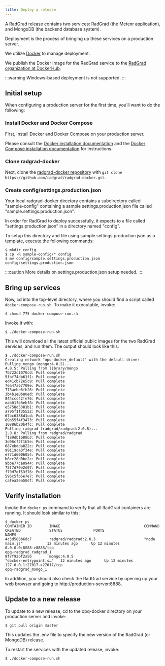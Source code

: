 ```yaml
---
title: Deploy a release
---
```


A RadGrad release contains two services: RadGrad (the Meteor application), and MongoDB (the backend database system).

Deployment is the process of bringing up these services on a production server.

We utilize [Docker](https://www.docker.com/) to manage deployment.

We publish the Docker Image for the RadGrad service to the [RadGrad organization at DockerHub](https://hub.docker.com/u/radgrad).

:::warning
Windows-based deployment is not supported.
:::

## Initial setup

When configuring a production server for the first time, you'll want to do the following:

### Install Docker and Docker Compose

First, install Docker and Docker Compose on your production server.

Please consult the [Docker installation documentation](https://docs.docker.com/install/) and the [Docker Compose installation documentation](https://docs.docker.com/compose/install/) for instructions.

### Clone radgrad-docker

Next, clone the [radgrad-docker repository](https://github.com/radgrad/radgrad-docker) with `git clone https://github.com/radgrad/radgrad-docker.git`.

### Create config/settings.production.json

Your local radgrad-docker directory contains a subdirectory called "sample-config" containing a sample settings.production.json file called "sample.settings.production.json".

In order for RadGrad to deploy successfully, it expects to a file called "settings.production.json" in a directory named "config".

To setup this directory and file using sample.settings.production.json as a template, execute the following commands:

```shell
$ mkdir config
$ cp -R sample-config/* config
$ mv config/sample.settings.production.json config/settings.production.json
```

:::caution
More details on settings.production.json setup needed.
:::

## Bring up services

Now, cd into the top-level directory, where you should find a script called `docker-compose-run.sh`.  To make it executable, invoke:

```
$ chmod 775 docker-compose-run.sh
```

Invoke it with:

```
$ ./docker-compose-run.sh
```

This will download all the latest official public images for the two RadGrad services, and run them.  The output should look like this:

```
$ ./docker-compose-run.sh
Creating network "opq-docker_default" with the default driver
Pulling mongo (mongo:4.0.5)...
4.0.5: Pulling from library/mongo
7b722c1070cd: Pull complete
5fbf74db61f1: Pull complete
ed41cb72e5c9: Pull complete
7ea47a67709e: Pull complete
778aebe6fb26: Pull complete
3b4b1e0b80ed: Pull complete
844ccc42fe76: Pull complete
eab01fe8ebf8: Pull complete
e5758d5381b1: Pull complete
a795f1f35522: Pull complete
67bc6388d1cd: Pull complete
89b55f4f3473: Pull complete
10886b20b4fc: Pull complete
Pulling radgrad (radgrad/radgrad:2.0.8)...
2.0.8: Pulling from radgrad/radgrad
f189db1b88b3: Pull complete
3d06cf2f1b5e: Pull complete
687ebdda822c: Pull complete
99119ca3f34e: Pull complete
e771d6006054: Pull complete
b0cc28d0be2c: Pull complete
9bbe77ca0944: Pull complete
75f7d70e2d07: Pull complete
f70d7ef53f76: Pull complete
596c5fb5e7e7: Pull complete
cafea2ea58df: Pull complete
```

## Verify installation

Invoke the `docker ps` command to verify that all RadGrad containers are running. It should look similar to this:

```shell
$ docker ps
CONTAINER ID        IMAGE                                      COMMAND                  CREATED             STATUS              PORTS                                                                                                   NAMES
4c5d586b6dc7        radgrad/radgrad:2.0.3                      "node main.js"           12 minutes ago      Up 12 minutes       0.0.0.0:8888->8888/tcp                                                                                  opq-radgrad_radgrad_1
8f7f92bf2a56        mongo:4.0.5                                "docker-entrypoint.s…"   12 minutes ago      Up 12 minutes       127.0.0.1:27017->27017/tcp                                                                              opq-radgrad_mongo_1
```

In addition, you should also check the RadGrad service by opening up your web browser and going to http://production-server:8888.

## Update to a new release

To update to a new release, cd to the opq-docker directory on your production server and invoke:

```shell
$ git pull origin master
```

This updates the .env file to specify the new version of the RadGrad (or MongoDB) release.

To restart the services with the updated release, invoke:

```shell
$ ./docker-compose-run.sh
```

